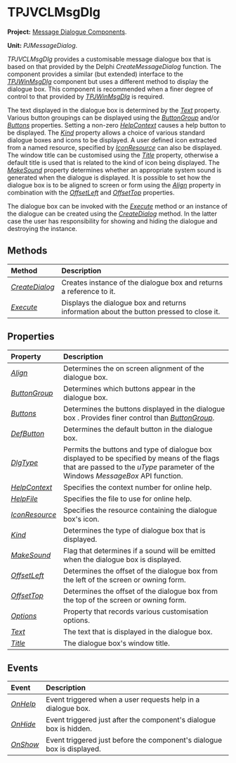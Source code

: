 # TPJVCLMsgDlg #

**Project:** [Message Dialogue Components](../API.md).

**Unit:** _PJMessageDialog_.

_TPJVCLMsgDlg_ provides a customisable message dialogue box that is based on that provided by the Delphi _CreateMessageDialog_ function. The component provides a similar (but extended) interface to the _[TPJWinMsgDlg](./TPJWinMsgDlg.md)_ component but uses a different method to display the dialogue box. This component is recommended when a finer degree of control to that provided by _[TPJWinMsgDlg](./TPJWinMsgDlg.md)_ is required.

The text displayed in the dialogue box is determined by the _[Text](./TPJVCLMsgDlg-Text.md)_ property. Various button groupings can be displayed using the _[ButtonGroup](./TPJVCLMsgDlg-ButtonGroup.md)_ and/or _[Buttons](./TPJVCLMsgDlg-Buttons.md)_ properties. Setting a non-zero _[HelpContext](./TPJVCLMsgDlg-HelpContext.md)_ causes a help button to be displayed. The _[Kind](./TPJVCLMsgDlg-Kind.md)_ property allows a choice of various standard dialogue boxes and icons to be displayed. A user defined icon extracted from a named resource, specified by _[IconResource](./TPJVCLMsgDlg-IconResource.md)_ can also be displayed. The window title can be customised using the _[Title](./TPJVCLMsgDlg-Title.md)_ property, otherwise a default title is used that is related to the kind of icon being displayed. The _[MakeSound](./TPJVCLMsgDlg-MakeSound.md)_ property determines whether an appropriate system sound is generated when the dialogue is displayed. It is possible to set how the dialogue box is to be aligned to screen or form using the _[Align](./TPJVCLMsgDlg-Align.md)_ property in combination with the _[OffsetLeft](./TPJVCLMsgDlg-OffsetLeft.md)_ and _[OffsetTop](./TPJVCLMsgDlg-OffsetTop.md)_ properties.

The dialogue box can be invoked with the _[Execute](./TPJVCLMsgDlg-Execute.md)_ method or an instance of the dialogue can be created using the _[CreateDialog](./TPJVCLMsgDlg-CreateDialog.md)_ method. In the latter case the user has responsibility for showing and hiding the dialogue and destroying the instance.

## Methods ##

| **Method** | **Description** |
|:-----------|:----------------|
| _[CreateDialog](./TPJVCLMsgDlg-CreateDialog.md)_ | Creates instance of  the dialogue box and returns a reference to it. |
| _[Execute](./TPJVCLMsgDlg-Execute.md)_ | Displays the dialogue box and returns information about the button pressed to close it. |

## Properties ##

| **Property** | **Description** |
|:-------------|:----------------|
| _[Align](./TPJVCLMsgDlg-Align.md)_ | Determines the on screen alignment of the dialogue box. |
| _[ButtonGroup](./TPJVCLMsgDlg-ButtonGroup.md)_ | Determines which buttons appear in the dialogue box. |
| _[Buttons](./TPJVCLMsgDlg-Buttons.md)_ | Determines the buttons displayed in the dialogue box . Provides finer control than _[ButtonGroup](./TPJVCLMsgDlg-ButtonGroup.md)_. |
| _[DefButton](./TPJVCLMsgDlg-DefButton.md)_ | Determines the default button in the dialogue box. |
| _[DlgType](./TPJVCLMsgDlg-DlgType.md)_ | Permits the buttons and type of dialogue box displayed to be specified by means of the flags that are passed to the _uType_ parameter of the Windows _MessageBox_ API function. |
| _[HelpContext](./TPJVCLMsgDlg-HelpContext.md)_ | Specifies the context number for online help. |
| _[HelpFile](./TPJVCLMsgDlg-HelpFile.md)_ | Specifies the file to use for online help. |
| _[IconResource](./TPJVCLMsgDlg-IconResource.md)_ | Specifies the resource containing the dialogue box's icon. |
| _[Kind](./TPJVCLMsgDlg-Kind.md)_ | Determines the type of  dialogue box that is displayed. |
| _[MakeSound](./TPJVCLMsgDlg-MakeSound.md)_ | Flag that determines if a sound will be emitted when the dialogue box is displayed. |
| _[OffsetLeft](./TPJVCLMsgDlg-OffsetLeft.md)_ | Determines the offset of the dialogue box from the left of the screen or owning form. |
| _[OffsetTop](./TPJVCLMsgDlg-OffsetTop.md)_ | Determines the offset of the dialogue box from the top of the screen or owning form. |
| _[Options](./TPJVCLMsgDlg-Options.md)_ | Property that records various customisation options. |
| _[Text](./TPJVCLMsgDlg-Text.md)_ | The text that is displayed in the dialogue box. |
| _[Title](./TPJVCLMsgDlg-Title.md)_ | The dialogue box's window title. |

## Events ##

| **Event** | **Description** |
|:----------|:----------------|
| _[OnHelp](./TPJVCLMsgDlg-OnHelp.md)_ | Event triggered when a user requests help in a dialogue box. |
| _[OnHide](./TPJVCLMsgDlg-OnHide.md)_ | Event triggered just after the component's dialogue box is hidden. |
| _[OnShow](./TPJVCLMsgDlg-OnShow.md)_ | Event triggered just before the component's dialogue box is displayed. |